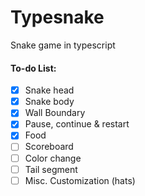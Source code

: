 # Typesnake
Snake game in typescript

#### To-do List:
- [x] Snake head
- [x] Snake body
- [x] Wall Boundary
- [x] Pause, continue & restart
- [x] Food
- [ ] Scoreboard
- [ ] Color change
- [ ] Tail segment
- [ ] Misc. Customization (hats)
